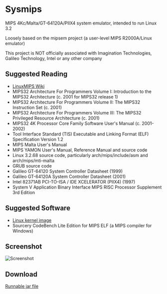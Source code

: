 # Sysmips

MIPS 4Kc/Malta/GT-64120A/PIIX4 system emulator, intended to run Linux 3.2

Loosely based on the mipsem project (a user-level MIPS R2000A/Linux emulator)

This project is NOT officially associated with Imagination Technologies, Galileo Technology, Intel or any other company

## Suggested Reading

* [LinuxMIPS Wiki](http://www.linux-mips.org/wiki/MIPS_Malta)
* MIPS32 Architecture For Programmers Volume I: Introduction to the MIPS32 Architecture (c. 2001 for MIPS32 release 1)
* MIPS32 Architecture For Programmers Volume II: The MIPS32 Instruction Set (c. 2001)
* MIPS32 Architecture For Programmers Volume III: The MIPS32 Privileged Resource Architecture (c. 2001)
* MIPS32 4K Processor Core Family Software User's Manual (c. 2001-2002)
* Tool Interface Standard (TIS) Executable and Linking Format (ELF) Specification Version 1.2
* MIPS Malta User's Manual
* MIPS YAMON User's Manual, Reference Manual and source code
* Linux 3.2.68 source code, particularly arch/mips/include/asm and arch/mips/mti-malta
* GRUB source code
* Galileo GT-64120 System Controller Datasheet (1999)
* Galileo GT-64120A System Controller Datasheet (2001)
* Intel 82371AB PCI-TO-ISA / IDE XCELERATOR (PIIX4) (1997)
* System V Application Binary Interface MIPS RISC Processor Supplement 3rd Edition

## Suggested Software

* [Linux kernel image](https://packages.debian.org/stable/kernel/linux-image-3.2.0-4-4kc-malta) 
* Sourcery CodeBench Lite Edition for MIPS ELF (a MIPS compiler for Windows) 

## Screenshot

![Screenshot](https://dl.dropboxusercontent.com/u/8069847/sysmips.png)

## Download

[Runnable jar file](https://dl.dropboxusercontent.com/u/8069847/sysmips.jar)
